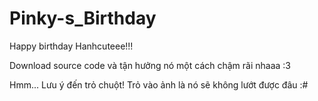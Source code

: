 # Pinky-s_Birthday
Happy birthday Hanhcuteee!!!

Download source code và tận hưởng nó một cách chậm rãi nhaaa :3

Hmm... Lưu ý đến trỏ chuột! Trỏ vào ảnh là nó sẽ không lướt được đâu :#
